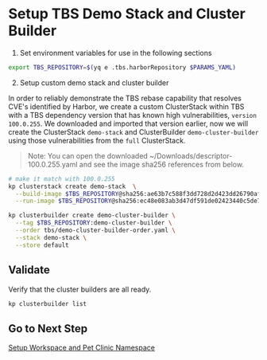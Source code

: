 # Setup TBS Demo Stack and Cluster Builder

1. Set environment variables for use in the following sections

```bash
export TBS_REPOSITORY=$(yq e .tbs.harborRepository $PARAMS_YAML)
```

2. Setup custom demo stack and cluster builder

In order to reliably demonstrate the TBS rebase capability that resolves CVE's identified by Harbor, we create a custom ClusterStack within TBS with a TBS dependency version that has known high vulnerabilities, `version 100.0.255`.  We downloaded and imported that version earlier, now we will create the ClusterStack `demo-stack` and ClusterBuilder `demo-cluster-builder` using those vulnerabilities from the `full` ClusterStack.

> Note: You can open the downloaded ~/Downloads/descriptor-100.0.255.yaml and see the image sha256 references from below.

```bash
# make it match with 100.0.255
kp clusterstack create demo-stack  \
  --build-image $TBS_REPOSITORY@sha256:ae63b7c588f3dd728d2d423dd26790af784decc3d3947eaff2696b8fd30bcfb0 \
  --run-image $TBS_REPOSITORY@sha256:ec48e083ab3d47df591de02423440c5de7f8af2e4ec6b4263af476812c4e3f85

kp clusterbuilder create demo-cluster-builder \
  --tag $TBS_REPOSITORY:demo-cluster-builder \
  --order tbs/demo-cluster-builder-order.yaml \
  --stack demo-stack \
  --store default
```

## Validate

Verify that the cluster builders are all ready.

```bash
kp clusterbuilder list
```

## Go to Next Step

[Setup Workspace and Pet Clinic Namespace](04-petclinic-workspace.md)
